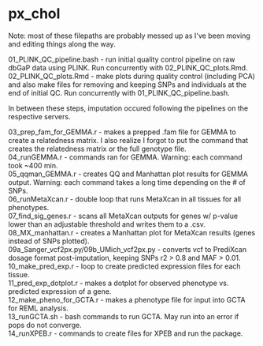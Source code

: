 # px_chol
Note: most of these filepaths are probably messed up as I've been moving and editing things along the way.

01_PLINK_QC_pipeline.bash - run initial quality control pipeline on raw dbGaP data using PLINK. Run concurrently with 02_PLINK_QC_plots.Rmd.  
02_PLINK_QC_plots.Rmd - make plots during quality control (including PCA) and also make files for removing and keeping SNPs and individuals at the end of initial QC. Run concurrently with 01_PLINK_QC_pipeline.bash.  

In between these steps, imputation occured following the pipelines on the respective servers.  

03_prep_fam_for_GEMMA.r - makes a prepped .fam file for GEMMA to create a relatedness matrix. I also realize I forgot to put the command that creates the relatedness matrix or the full genotype file.  
04_runGEMMA.r - commands ran for GEMMA. Warning: each command took ~400 min.  
05_qqman_GEMMA.r - creates QQ and Manhattan plot results for GEMMA output. Warning: each command takes a long time depending on the # of SNPs.  
06_runMetaXcan.r - double loop that runs MetaXcan in all tissues for all phenotypes.  
07_find_sig_genes.r - scans all MetaXcan outputs for genes w/ p-value lower than an adjustable threshold and writes them to a .csv.  
08_MX_manhattan.r - creates a Manhattan plot for MetaXcan results (genes instead of SNPs plotted).  
09a_Sanger_vcf2px.py/09b_UMich_vcf2px.py - converts vcf to PrediXcan dosage format post-imputation, keeping SNPs r2 > 0.8 and MAF > 0.01.  
10_make_pred_exp.r - loop to create predicted expression files for each tissue.  
11_pred_exp_dotplot.r - makes a dotplot for observed phenotype vs. predicted expression of a gene.  
12_make_pheno_for_GCTA.r - makes a phenotype file for input into GCTA for REML analysis.  
13_runGCTA.sh - bash commands to run GCTA. May run into an error if pops do not converge.  
14_runXPEB.r - commands to create files for XPEB and run the package.  



